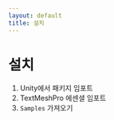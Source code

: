```yaml
---
layout: default
title: 설치
---
```

# 설치
1. Unity에서 패키지 임포트
2. TextMeshPro 에센셜 임포트
3. `Samples` 가져오기


